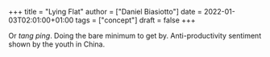 +++
title = "Lying Flat"
author = ["Daniel Biasiotto"]
date = 2022-01-03T02:01:00+01:00
tags = ["concept"]
draft = false
+++

Or _tang ping_.
Doing the bare minimum to get by. Anti-productivity sentiment shown by the youth in China.